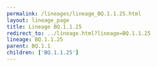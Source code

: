 ```yaml
---
permalink: /lineages/lineage_BQ.1.1.25.html
layout: lineage_page
title: Lineage BQ.1.1.25
redirect_to: ../lineage.html?lineage=BQ.1.1.25
lineage: BQ.1.1.25
parent: BQ.1.1
children: ['BQ.1.1.25']
---
```

